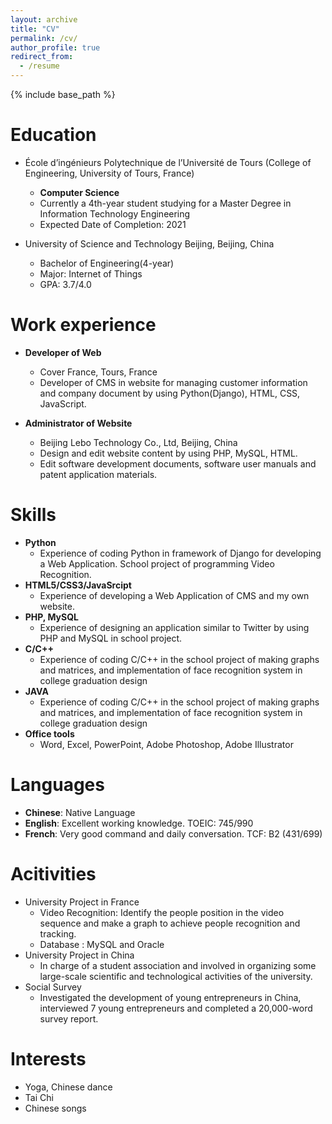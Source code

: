 ```yaml
---
layout: archive
title: "CV"
permalink: /cv/
author_profile: true
redirect_from:
  - /resume
---
```


{% include base_path %}

Education
======
* École d’ingénieurs Polytechnique de l’Université de Tours (College of Engineering, University of Tours, France)
  * **Computer Science**
  * Currently a 4th-year student studying for a Master Degree in Information Technology Engineering
  * Expected Date of Completion: 2021

* University of Science and Technology Beijing, Beijing, China
  * Bachelor of Engineering(4-year)
  * Major: Internet of Things
  * GPA: 3.7/4.0

Work experience
======
* **Developer of Web**
  * Cover France, Tours, France
  * Developer of CMS in website for managing customer information and company document by using Python(Django), HTML, CSS, JavaScript. 


* **Administrator of Website**
  * Beijing Lebo Technology Co., Ltd, Beijing, China
  * Design and edit website content by using PHP, MySQL, HTML.
  * Edit software development documents, software user manuals and patent application materials.

  
Skills
======
* **Python**
  * Experience of coding Python in framework of Django for developing a Web Application. School project of programming Video Recognition.
* **HTML5/CSS3/JavaSrcipt**
  * Experience of developing a Web Application of CMS and my own website.
* **PHP, MySQL**
  * Experience of designing an application similar to Twitter by using PHP and MySQL in school project.
* **C/C++**
  * Experience of coding C/C++ in the school project of making graphs and matrices, and implementation of face recognition system in college graduation design
* **JAVA**
  * Experience of coding C/C++ in the school project of making graphs and matrices, and implementation of face recognition system in college graduation design
* **Office tools**
  * Word, Excel, PowerPoint, Adobe Photoshop, Adobe Illustrator

Languages
======
* **Chinese**: Native Language
* **English**: Excellent working knowledge. TOEIC: 745/990
* **French**: Very good command and daily conversation. TCF: B2 (431/699)

Acitivities
======
* University Project in France
  * Video Recognition: Identify the people position in the video sequence and make a graph to achieve people recognition and tracking.
  * Database : MySQL and Oracle
* University Project in China
  * In charge of a student association and involved in organizing some large-scale scientific and technological activities of the university.
* Social Survey
  * Investigated the development of young entrepreneurs in China, interviewed 7 young entrepreneurs and completed a 20,000-word survey report.

Interests
======
* Yoga, Chinese dance
* Tai Chi
* Chinese songs
